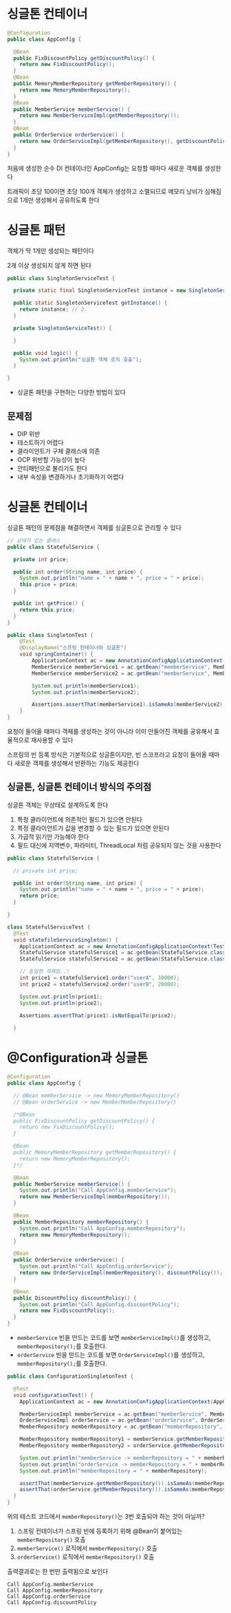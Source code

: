 # 싱글톤 컨테이너

```java
@Configuration
public class AppConfig {

  @Bean
  public FixDiscountPolicy getDiscountPolicy() {
    return new FixDiscountPolicy();
  }
  @Bean
  public MemoryMemberRepository getMemberRepository() {
    return new MemoryMemberRepository();
  }
  @Bean
  public MemberService memberService() {
    return new MemberServiceImpl(getMemberRepository());
  }
  @Bean
  public OrderService orderService() {
    return new OrderServiceImpl(getMemberRepository(), getDiscountPolicy());
  }
}
```

처음에 생성한 순수 DI 컨테이너인 AppConfig는 요청할 때마다 새로운 객체를 생성한다

트래픽이 초당 100이면 초당 100개 객체가 생성하고 소멸되므로 메모리 낭비가 심해짐으로 1개만 생성해서 공유하도록 한다

# 싱글톤 패턴

객체가 딱 1개만 생성되는 패턴이다

2개 이상 생성되지 않게 하면 된다

```java
public class SingletonServiceTest {

  private static final SingletonServiceTest instance = new SingletonServiceTest(); // 1.

  public static SingletonServiceTest getInstance() {
    return instance; // 2.
  }

  private SingletonServiceTest() {

  }

  public void logic() {
    System.out.println("싱글톤 객체 로직 호출");
  }

}
```

- 싱글톤 패턴을 구현하는 다양한 방법이 있다

## 문제점

- DIP 위반
- 테스트하기 어렵다
- 클라이언트가 구체 클래스에 의존 
- OCP 위반할 가능성이 높다
- 안티패턴으로 불리기도 한다
- 내부 속성을 변경하거나 초기화하기 어렵다

# 싱글톤 컨테이너

싱글톤 패턴의 문제점을 해결하면서 객체를 싱글톤으로 관리할 수 있다

```java
// 상태가 있는 클래스
public class StatefulService {

  private int price;

  public int order(String name, int price) {
    System.out.println("name = " + name + ", price = " + price);
    this.price = price;
  }

  public int getPrice() {
    return this.price;
  }
}

public class SingletonTest {
    @Test
    @DisplayName("스프링 컨테이너와 싱글톤")
    void springContainer() {
        ApplicationContext ac = new AnnotationConfigApplicationContext(AppConfig.class);
        MemberService memberService1 = ac.getBean("memberService", MemberService.class);
        MemberService memberService2 = ac.getBean("memberService", MemberService.class);

        System.out.println(memberService1);
        System.out.println(memberService2);

        Assertions.assertThat(memberService1).isSameAs(memberService2);
    }
}
```

요청이 들어올 때마다 객체를 생성하는 것이 아니라 이미 만들어진 객체를 공유해서 효율적으로 재사용할 수 있다

스프링의 빈 등록 방식은 기본적으로 싱글톤이지만, 빈 스코프라고 요청이 들어올 때마다 새로운 객체를 생성해서 반환하는 기능도 제공한다

## 싱글톤, 싱글톤 컨테이너 방식의 주의점

싱글톤 객체는 무상태로 설계하도록 한다

1. 특정 클라이언트에 의존적인 필드가 있으면 안된다
2. 특정 클라이언트가 값을 변경할 수 있는 필드가 있으면 안된다
3. 가급적 읽기만 가능해야 한다
4. 필드 대신에 지역변수, 파라미터, ThreadLocal 처럼 공유되지 않는 것을 사용한다

```java
public class StatefulService {

  // private int price;

  public int order(String name, int price) {
    System.out.println("name = " + name + ", price = " + price);
    return price;
  }

}
```

```java
class StatefulServiceTest {
  @Test
  void statefileServiceSingleton() {
    ApplicationContext ac = new AnnotationConfigApplicationContext(TestConfig.class);
    StatefulService statefulService1 = ac.getBean(StatefulService.class);
    StatefulService statefulService2 = ac.getBean(StatefulService.class);

    // 동일한 객체임..!
    int price1 = statefulService1.order("userA", 10000);
    int price2 = statefulService2.order("userB", 20000);

    System.out.println(price1);
    System.out.println(price2);
    
    Assertions.assertThat(price1).isNotEqualTo(price2);

  }
```

# @Configuration과 싱글톤

```java
@Configuration
public class AppConfig {

  // @Bean memberService -> new MemoryMemberRepository()
  // @Bean orderService -> new MemberMemberRepository()

  /*@Bean
  public FixDiscountPolicy getDiscountPolicy() {
    return new FixDiscountPolicy();
  }

  @Bean
  public MemoryMemberRepository getMemberRepository() {
    return new MemoryMemberRepository();
  }*/

  @Bean
  public MemberService memberService() {
    System.out.println("Call AppConfig.memberService");
    return new MemberServiceImpl(memberRepository());
  }

  @Bean
  public MemberRepository memberRepository() {
    System.out.println("Call AppConfig.memberRepository");
    return new MemoryMemberRepository();
  }

  @Bean
  public OrderService orderService() {
    System.out.println("Call AppConfig.orderService");
    return new OrderServiceImpl(memberRepository(), discountPolicy());
  }

  @Bean
  public DiscountPolicy discountPolicy() {
    System.out.println("Call AppConfig.discountPolicy");
    return new FixDiscountPolicy();
  }
}
```

- `memberService` 빈을 만드는 코드를 보면 `memberServiceImpl()`를 생성하고, `memberRepository();`를 호출한다.
- `orderService` 빈을 만드는 코드를 보면 `OrderServiceImpl()`를 생성하고, `memberRepository();`를 호출한다.

```java
public class ConfigurationSingletonTest {

  @Test
  void configurationTest() {
    ApplicationContext ac = new AnnotationConfigApplicationContext(AppConfig.class);

    MemberServiceImpl memberService = ac.getBean("memberService", MemberServiceImpl.class);
    OrderServiceImpl orderService = ac.getBean("orderService", OrderServiceImpl.class);
    MemberRepository memberRepository = ac.getBean("memberRepository", MemberRepository.class); // 1.

    MemberRepository memberRepository1 = memberService.getMemberRepository(); // 2.
    MemberRepository memberRepository2 = orderService.getMemberRepository();  // 3.

    System.out.println("memberService -> memberRepository = " + memberRepository1);
    System.out.println("orderService -> memberRepository = " + memberRepository2);
    System.out.println("memberRepository = " + memberRepository);

    assertThat(memberService.getMemberRepository()).isSameAs(memberRepository);
    assertThat(orderService.getMemberRepository()).isSameAs(memberRepository);
  }
}
```

위의 테스트 코드에서 `memberRepository()`는 3번 호출되야 하는 것이 아닐까?
1. 스프링 컨테이너가 스프링 빈에 등록하기 위해 @Bean이 붙어있는 `memberRepository()` 호출
2. `memberService()` 로직에서 `memberRepository()` 호출
3. `orderService()` 로직에서 `memberRepository()` 호출

출력결과로는 한 번만 출력됨으로 보인다
```
Call AppConfig.memberService
Call AppConfig.memberRepository
Call AppConfig.orderService
Call AppConfig.discountPolicy
```